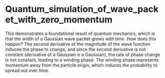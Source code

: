 # Quantum_simulation_of_wave_packet_with_zero_momentum
This demonstrates a foundational result of quantum mechanics, which is that the width of a Gaussian wave packet grows with time. How does this happen? The second derivative of the magnitude of the wave function induces the phase to change, and since the second derivative is not constant (derivative of a Gaussian is a Gaussian), the rate of phase change is not constant, leading to a winding phase. The winding phase represents momentum away from the particle origin, which induces the probability to spread out over time.


